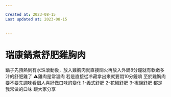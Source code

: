 ```yaml
---

Created at: 2023-08-15
Last updated at: 2023-08-15


---
```


# 瑞康鍋煮舒肥雞胸肉


鍋子先預熱到有水珠滾動後，放入雞胸肉就直接關火再放入外鍋8分鐘就有軟嫩多汁的舒肥雞了
⚠️雞肉是常溫肉
若是直接從冷藏拿出來就要悶10分鐘唷
至於雞胸肉要不要先調味看個人喜好做口味的變化
1-義式舒肥
2-花椒舒肥
3-椒鹽舒肥
都是我常做的口味
跟大家分享


